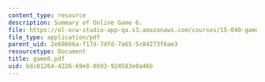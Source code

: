 ```yaml
---
content_type: resource
description: Summary of Online Game 6.
file: https://ol-ocw-studio-app-qa.s3.amazonaws.com/courses/15-040-game-theory-for-managers-spring-2004/bdc01264422669e88b93924583e0a46b_game6.pdf
file_type: application/pdf
parent_uid: 2e68666a-f17d-7dfd-7a65-5c84273f6ae3
resourcetype: Document
title: game6.pdf
uid: bdc01264-4226-69e8-8b93-924583e0a46b
---
```

